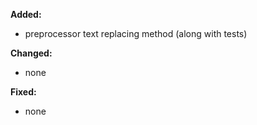 **Added:**
* preprocessor text replacing method (along with tests)

**Changed:**
* none

**Fixed:**
* none
